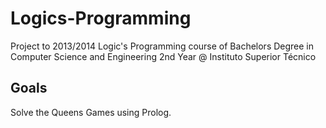 # Logics-Programming

Project to 2013/2014 Logic's Programming course of Bachelors Degree in Computer Science and Engineering 2nd Year @ Instituto Superior Técnico

## Goals

Solve the Queens Games using Prolog.

